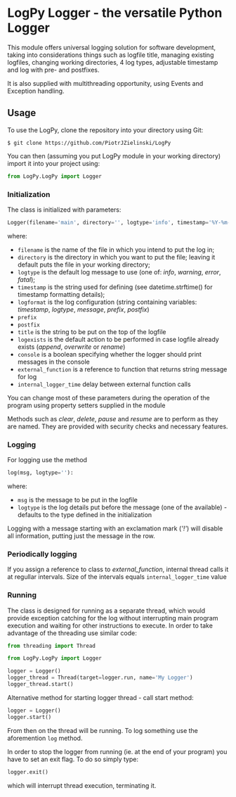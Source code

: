 # LogPy Logger - the versatile Python Logger

This module offers universal logging solution for software development, taking into considerations things such as logfile title, managing existing logfiles, changing working directories, 4 log types, adjustable timestamp and log with pre- and postfixes.

It is also supplied with multithreading opportunity, using Events and Exception handling.

## Usage
To use the LogPy, clone the repository into your directory using Git:

```console
$ git clone https://github.com/PiotrJZielinski/LogPy
```

You can then (assuming you put LogPy module in your working directory) import it into your project using:

```python
from LogPy.LogPy import Logger
```

### Initialization

The class is initialized with parameters:

```python
Logger(filename='main', directory='', logtype='info', timestamp='%Y-%m-%d | %H:%M:%S.%f', logformat='[{timestamp}] {logtype}:   {message}', prefix='', postfix='', title='Main Logger', logexists='append', console=False):
```

where:
* `filename` is the name of the file in which you intend to put the log in;
* `directory` is the directory in which you want to put the file; leaving it default puts the file in your working directory;
* `logtype` is the default log message to use (one of: *info*, *warning*, *error*, *fatal*);
* `timestamp` is the string used for defining (see datetime.strftime() for timestamp formatting details);
* `logformat` is the log configuration (string containing variables: *timestamp*, *logtype*, *message*, *prefix*, *postfix*)
* `prefix`
* `postfix`
* `title` is the string to be put on the top of the logfile
* `logexists` is the default action to be performed in case logfile already exists (*append*, *overwrite* or *rename*)
* `console` is a boolean specifying whether the logger should print messages in the console
* `external_function` is a reference to function that returns string message for log
* `internal_logger_time` delay between external function calls

You can change most of these parameters during the operation of the program using property setters supplied in the module

Methods such as *clear*, *delete*, *pause* and *resume* are to perform as they are named. They are provided with security checks and necessary features.

### Logging

For logging use the method

```python
log(msg, logtype=''):
```

where:
* `msg` is the message to be put in the logfile
* `logtype` is the log details put before the message (one of the available) - defaults to the type defined in the initialization

Logging with a message starting with an exclamation mark (*'!'*) will disable all information, putting just the message in the row.

### Periodically logging
If you assign a reference to class to *external_function*, internal thread calls it at regullar intervals. Size of the intervals equals `internal_logger_time` value

### Running

The class is designed for running as a separate thread, which would provide exception catching for the log without interrupting main program execution and waiting for other instructions to execute. In order to take advantage of the threading use similar code:

```python
from threading import Thread

from LogPy.LogPy import Logger

logger = Logger()
logger_thread = Thread(target=logger.run, name='My Logger')
logger_thread.start()
```

Alternative method for starting logger thread - call start method:
```python
logger = Logger()
logger.start()
```

From then on the thread will be running. To log something use the aforemention `log` method.

In order to stop the logger from running (ie. at the end of your program) you have to set an exit flag. To do so simply type:

```python
logger.exit()
```

which will interrupt thread execution, terminating it.